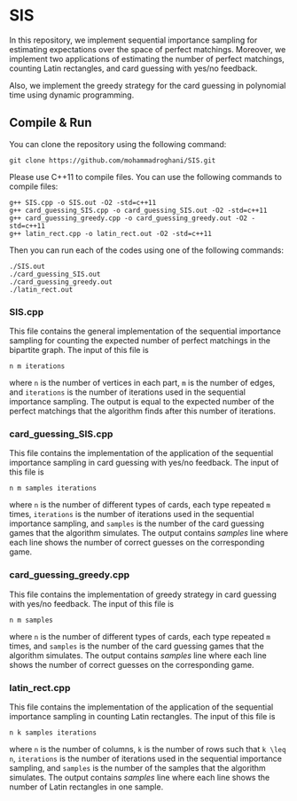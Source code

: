 # SIS

In this repository, we implement sequential importance sampling for estimating expectations over the space of perfect matchings. Moreover, we implement two applications of estimating the number of perfect matchings, counting Latin rectangles, and card guessing with yes/no feedback.

Also, we implement the greedy strategy for the card guessing in polynomial time using dynamic programming.

## Compile & Run

You can clone the repository using the following command:
```
git clone https://github.com/mohammadroghani/SIS.git
```

Please use C++11 to compile files. You can use the following commands to compile files:
```
g++ SIS.cpp -o SIS.out -O2 -std=c++11
g++ card_guessing_SIS.cpp -o card_guessing_SIS.out -O2 -std=c++11
g++ card_guessing_greedy.cpp -o card_guessing_greedy.out -O2 -std=c++11
g++ latin_rect.cpp -o latin_rect.out -O2 -std=c++11
```


Then you can run each of the codes using one of the following commands:
```
./SIS.out
./card_guessing_SIS.out
./card_guessing_greedy.out
./latin_rect.out
```

### SIS.cpp
This file contains the general implementation of the sequential importance sampling for counting the expected number of perfect matchings in the bipartite graph. The input of this file is
```
n m iterations
```
where `n` is the number of vertices in each part, `m` is the number of edges, and `iterations` is the number of iterations used in the sequential importance sampling. The output is equal to the expected number of the perfect matchings that the algorithm finds after this number of iterations.

### card_guessing_SIS.cpp
This file contains the implementation of the application of the sequential importance sampling in card guessing with yes/no feedback. The input of this file is
```
n m samples iterations
```
where `n` is the number of different types of cards, each type repeated `m` times, `iterations` is the number of iterations used in the sequential importance sampling, and `samples` is the number of the card guessing games that the algorithm simulates. The output contains $samples$ line where each line shows the number of correct guesses on the corresponding game.

### card_guessing_greedy.cpp
This file contains the implementation of greedy strategy in card guessing with yes/no feedback. The input of this file is
```
n m samples
```
where `n` is the number of different types of cards, each type repeated `m` times, and `samples` is the number of the card guessing games that the algorithm simulates. The output contains $samples$ line where each line shows the number of correct guesses on the corresponding game.

### latin_rect.cpp
This file contains the implementation of the application of the sequential importance sampling in counting Latin rectangles. The input of this file is
```
n k samples iterations
```
where `n` is the number of columns, `k` is the number of rows such that `k \leq n`, `iterations` is the number of iterations used in the sequential importance sampling, and `samples` is the number of the samples that the algorithm simulates. The output contains $samples$ line where each line shows the number of Latin rectangles in one sample.



